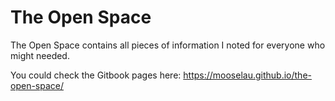 # The Open Space
The Open Space contains all pieces of information I noted for everyone who might needed.

You could check the Gitbook pages here: https://mooselau.github.io/the-open-space/